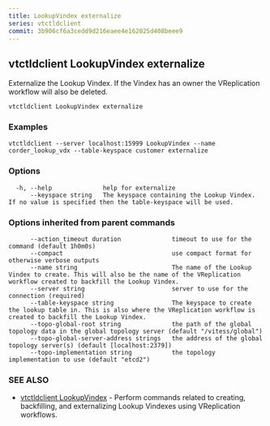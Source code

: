 ```yaml
---
title: LookupVindex externalize
series: vtctldclient
commit: 3b906cf6a3cedd9d216eaee4e162025d408beee9
---
```

## vtctldclient LookupVindex externalize

Externalize the Lookup Vindex. If the Vindex has an owner the VReplication workflow will also be deleted.

```
vtctldclient LookupVindex externalize
```

### Examples

```
vtctldclient --server localhost:15999 LookupVindex --name corder_lookup_vdx --table-keyspace customer externalize
```

### Options

```
  -h, --help              help for externalize
      --keyspace string   The keyspace containing the Lookup Vindex. If no value is specified then the table-keyspace will be used.
```

### Options inherited from parent commands

```
      --action_timeout duration              timeout to use for the command (default 1h0m0s)
      --compact                              use compact format for otherwise verbose outputs
      --name string                          The name of the Lookup Vindex to create. This will also be the name of the VReplication workflow created to backfill the Lookup Vindex.
      --server string                        server to use for the connection (required)
      --table-keyspace string                The keyspace to create the lookup table in. This is also where the VReplication workflow is created to backfill the Lookup Vindex.
      --topo-global-root string              the path of the global topology data in the global topology server (default "/vitess/global")
      --topo-global-server-address strings   the address of the global topology server(s) (default [localhost:2379])
      --topo-implementation string           the topology implementation to use (default "etcd2")
```

### SEE ALSO

* [vtctldclient LookupVindex](../)	 - Perform commands related to creating, backfilling, and externalizing Lookup Vindexes using VReplication workflows.

